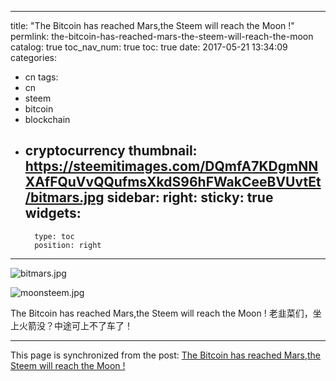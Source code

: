 
---
title: "The Bitcoin has reached Mars,the Steem will reach the Moon !"
permlink: the-bitcoin-has-reached-mars-the-steem-will-reach-the-moon
catalog: true
toc_nav_num: true
toc: true
date: 2017-05-21 13:34:09
categories:
- cn
tags:
- cn
- steem
- bitcoin
- blockchain
- cryptocurrency
thumbnail: https://steemitimages.com/DQmfA7KDgmNNXAfFQuVvQQufmsXkdS96hFWakCeeBVUvtEt/bitmars.jpg
sidebar:
    right:
        sticky: true
widgets:
    -
        type: toc
        position: right
---


![bitmars.jpg](https://steemitimages.com/DQmfA7KDgmNNXAfFQuVvQQufmsXkdS96hFWakCeeBVUvtEt/bitmars.jpg)

![moonsteem.jpg](https://steemitimages.com/DQmXadCrUtL2npJvksyC1zcP7Tqxs5Qx6nZb5aftUaHJeRb/moonsteem.jpg)

The Bitcoin has reached Mars,the Steem will reach the Moon !
老韭菜们，坐上火箭没？中途可上不了车了！

- - -

This page is synchronized from the post: [The Bitcoin has reached Mars,the Steem will reach the Moon !](https://steemit.com/@lemooljiang/the-bitcoin-has-reached-mars-the-steem-will-reach-the-moon)

